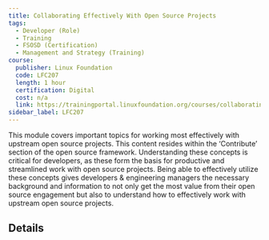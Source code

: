 ```yaml
---
title: Collaborating Effectively With Open Source Projects
tags: 
  - Developer (Role)
  - Training
  - FSOSD (Certification)
  - Management and Strategy (Training)
course:
  publisher: Linux Foundation
  code: LFC207
  length: 1 hour
  certification: Digital
  cost: n/a
  link: https://trainingportal.linuxfoundation.org/courses/collaborating-effectively-with-open-source-projects-lfc207
sidebar_label: LFC207
---
```


This module covers important topics for working most effectively with upstream open source projects. This content resides within the ‘Contribute’ section of the open source framework. Understanding these concepts is critical for developers, as these form the basis for productive and streamlined work with open source projects. Being able to effectively utilize these concepts gives developers & engineering managers the necessary background and information to not only get the most value from their open source engagement but also to understand how to effectively work with upstream open source projects.

## Details

<CourseDetails course={frontMatter.course}/>
